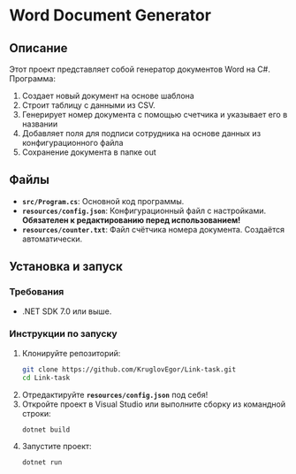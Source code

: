 # Word Document Generator

## Описание

Этот проект представляет собой генератор документов Word на C#. Программа:
1. Создает новый документ на основе шаблона
2. Строит таблицу с данными из CSV.
3. Генерирует номер документа с помощью счетчика и указывает его в названии
4. Добавляет поля для подписи сотрудника на основе данных из конфигурационного файла
5. Сохранение документа в папке out

## Файлы

- **`src/Program.cs`**: Основной код программы.
- **`resources/config.json`**: Конфигурационный файл с настройками. **Обязателен к редактированию перед использованием!**
- **`resources/counter.txt`**: Файл счётчика номера документа. Создаётся автоматически.

## Установка и запуск

### Требования

- .NET SDK 7.0 или выше.

### Инструкции по запуску

1. Клонируйте репозиторий:
   ```bash
   git clone https://github.com/KruglovEgor/Link-task.git
   cd Link-task
   ```
2. Отредактируйте **`resources/config.json`** под себя!
3. Откройте проект в Visual Studio или выполните сборку из командной строки:
	```bash
	dotnet build
	```
4. Запустите проект:
	```bash
	dotnet run
	```
